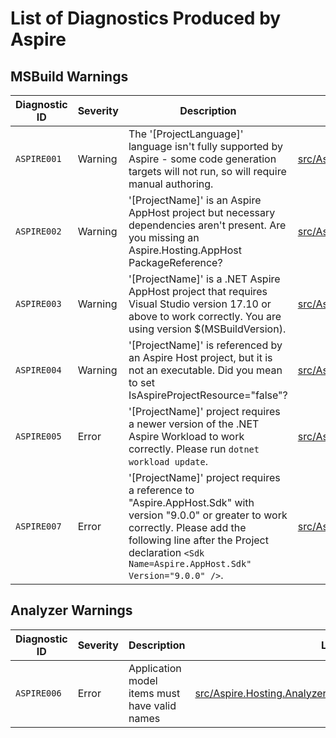 # List of Diagnostics Produced by Aspire

## MSBuild Warnings

| Diagnostic ID | Severity | Description | Location |
| ------------- | -------- | ----------- | -------- |
| `ASPIRE001` | Warning | The '\[ProjectLanguage\]' language isn't fully supported by Aspire - some code generation targets will not run, so will require manual authoring. | [src/Aspire.Hosting.AppHost/build/Aspire.Hosting.AppHost.in.targets](../src/Aspire.Hosting.AppHost/build/Aspire.Hosting.AppHost.in.targets) |
| `ASPIRE002` | Warning | '\[ProjectName\]' is an Aspire AppHost project but necessary dependencies aren't present. Are you missing an Aspire.Hosting.AppHost PackageReference? | [src/Aspire.Hosting.Sdk/SDK/Sdk.in.targets](../src/Aspire.Hosting.Sdk/SDK/Sdk.in.targets) |
| `ASPIRE003` | Warning | '\[ProjectName\]' is a .NET Aspire AppHost project that requires Visual Studio version 17.10 or above to work correctly. You are using version $(MSBuildVersion). | [src/Aspire.Hosting.Sdk/SDK/Sdk.in.targets](../src/Aspire.Hosting.Sdk/SDK/Sdk.in.targets) |
| `ASPIRE004` | Warning | '\[ProjectName\]' is referenced by an Aspire Host project, but it is not an executable. Did you mean to set IsAspireProjectResource=&quot;false&quot;? | [src/Aspire.Hosting.AppHost/build/Aspire.Hosting.AppHost.in.targets](../src/Aspire.Hosting.AppHost/build/Aspire.Hosting.AppHost.in.targets) |
| `ASPIRE005` | Error | '\[ProjectName\]' project requires a newer version of the .NET Aspire Workload to work correctly. Please run `dotnet workload update`. | [src/Aspire.Hosting.AppHost/build/Aspire.Hosting.AppHost.in.targets](../src/Aspire.Hosting.AppHost/build/Aspire.Hosting.AppHost.in.targets) |
| `ASPIRE007` | Error | '\[ProjectName\]' project requires a reference to &quot;Aspire.AppHost.Sdk&quot; with version &quot;9.0.0&quot; or greater to work correctly. Please add the following line after the Project declaration `<Sdk Name=Aspire.AppHost.Sdk" Version="9.0.0" />`. | [src/Aspire.Hosting.AppHost/build/Aspire.Hosting.AppHost.in.targets](../src/Aspire.Hosting.AppHost/build/Aspire.Hosting.AppHost.in.targets) |

## Analyzer Warnings

| Diagnostic ID | Severity | Description | Location |
| ------------- | -------- | ----------- | -------- |
| `ASPIRE006` | Error | Application model items must have valid names | [src/Aspire.Hosting.Analyzers/AppHostAnalyzer.Diagnostics.cs](../src/Aspire.Hosting.Analyzers/AppHostAnalyzer.Diagnostics.cs) |
